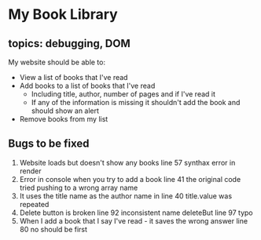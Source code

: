 # My Book Library

## topics: debugging, DOM

My website should be able to:

- View a list of books that I've read
- Add books to a list of books that I've read
  - Including title, author, number of pages and if I've read it
  - If any of the information is missing it shouldn't add the book and should show an alert
- Remove books from my list

## Bugs to be fixed

1. Website loads but doesn't show any books
line 57 synthax error in render
2. Error in console when you try to add a book
line 41 the original code tried pushing to a wrong array name
3. It uses the title name as the author name
in line 40 title.value was repeated
4. Delete button is broken
line 92 inconsistent name deleteBut
line 97 typo
5. When I add a book that I say I've read - it saves the wrong answer
line 80 no should be first


